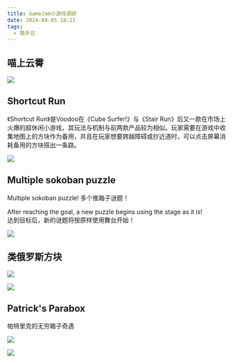 ```yaml
---
title: GameJam小游戏调研
date: 2024-04-05 18:21
tags:
  - 随手记
---
```

## 喵上云霄

![](images/posts/Pasted%20image%2020240405182105.png)

## Shortcut Run

《Shortcut Run》是Voodoo在《Cube Surfer!》与《Stair Run》后又一款在市场上火爆的超休闲小游戏，其玩法与机制与前两款产品较为相似。玩家需要在游戏中收集地图上的方块作为备用，并且在玩家想要跨越障碍或抄近道时，可以点击屏幕消耗备用的方块搭出一条路。

![](media/xyxpd0002.gif)

## Multiple sokoban puzzle

Multiple sokoban puzzle! 多个推箱子谜题！

After reaching the goal, a new puzzle begins using the stage as it is!  
达到目标后，新的谜题将按原样使用舞台开始！

![](images/posts/Pasted%20image%2020240407192201.png)

## 类俄罗斯方块

![](images/posts/Pasted%20image%2020240411101410.png)

![](images/posts/Pasted%20image%2020240411101427.png)

## Patrick's Parabox

帕特里克的无穷箱子奇遇

![](images/posts/SmartSelect_20240415_090607.jpg)


![](images/posts/SmartSelect_20240415_090548.jpg)
